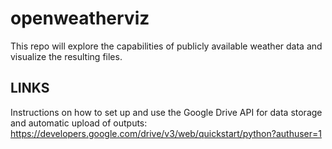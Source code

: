 # openweatherviz

This repo will explore the capabilities of publicly available weather data and
visualize the resulting files.

## LINKS

Instructions on how to set up and use the Google Drive API for data storage and
automatic upload of outputs: https://developers.google.com/drive/v3/web/quickstart/python?authuser=1
